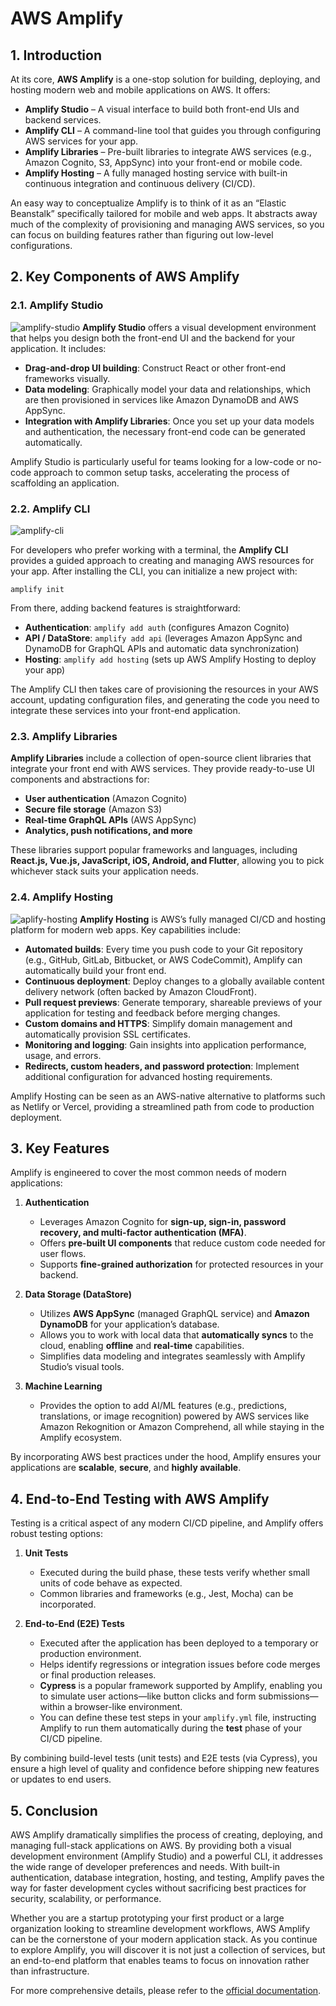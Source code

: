 # AWS Amplify
## 1. Introduction

At its core, **AWS Amplify** is a one-stop solution for building, deploying, and hosting modern web and mobile applications on AWS. It offers:

- **Amplify Studio** – A visual interface to build both front-end UIs and backend services.
- **Amplify CLI** – A command-line tool that guides you through configuring AWS services for your app.
- **Amplify Libraries** – Pre-built libraries to integrate AWS services (e.g., Amazon Cognito, S3, AppSync) into your front-end or mobile code.
- **Amplify Hosting** – A fully managed hosting service with built-in continuous integration and continuous delivery (CI/CD).

An easy way to conceptualize Amplify is to think of it as an “Elastic Beanstalk” specifically tailored for mobile and web apps. It abstracts away much of the complexity of provisioning and managing AWS services, so you can focus on building features rather than figuring out low-level configurations.

## 2. Key Components of AWS Amplify

### 2.1. Amplify Studio

![amplify-studio](../_assets/amplify-studio.png)
**Amplify Studio** offers a visual development environment that helps you design both the front-end UI and the backend for your application. It includes:

- **Drag-and-drop UI building**: Construct React or other front-end frameworks visually.
- **Data modeling**: Graphically model your data and relationships, which are then provisioned in services like Amazon DynamoDB and AWS AppSync.
- **Integration with Amplify Libraries**: Once you set up your data models and authentication, the necessary front-end code can be generated automatically.

Amplify Studio is particularly useful for teams looking for a low-code or no-code approach to common setup tasks, accelerating the process of scaffolding an application.

### 2.2. Amplify CLI

![amplify-cli](../_assets/amplify-cli.png)

For developers who prefer working with a terminal, the **Amplify CLI** provides a guided approach to creating and managing AWS resources for your app. After installing the CLI, you can initialize a new project with:

```
amplify init
```

From there, adding backend features is straightforward:

- **Authentication**: `amplify add auth` (configures Amazon Cognito)
- **API / DataStore**: `amplify add api` (leverages Amazon AppSync and DynamoDB for GraphQL APIs and automatic data synchronization)
- **Hosting**: `amplify add hosting` (sets up AWS Amplify Hosting to deploy your app)

The Amplify CLI then takes care of provisioning the resources in your AWS account, updating configuration files, and generating the code you need to integrate these services into your front-end application.

### 2.3. Amplify Libraries

**Amplify Libraries** include a collection of open-source client libraries that integrate your front end with AWS services. They provide ready-to-use UI components and abstractions for:

- **User authentication** (Amazon Cognito)
- **Secure file storage** (Amazon S3)
- **Real-time GraphQL APIs** (AWS AppSync)
- **Analytics, push notifications, and more**

These libraries support popular frameworks and languages, including **React.js, Vue.js, JavaScript, iOS, Android, and Flutter**, allowing you to pick whichever stack suits your application needs.

### 2.4. Amplify Hosting

![aplify-hosting](../_assets/aplify-hosting.png)
**Amplify Hosting** is AWS’s fully managed CI/CD and hosting platform for modern web apps. Key capabilities include:

- **Automated builds**: Every time you push code to your Git repository (e.g., GitHub, GitLab, Bitbucket, or AWS CodeCommit), Amplify can automatically build your front end.
- **Continuous deployment**: Deploy changes to a globally available content delivery network (often backed by Amazon CloudFront).
- **Pull request previews**: Generate temporary, shareable previews of your application for testing and feedback before merging changes.
- **Custom domains and HTTPS**: Simplify domain management and automatically provision SSL certificates.
- **Monitoring and logging**: Gain insights into application performance, usage, and errors.
- **Redirects, custom headers, and password protection**: Implement additional configuration for advanced hosting requirements.

Amplify Hosting can be seen as an AWS-native alternative to platforms such as Netlify or Vercel, providing a streamlined path from code to production deployment.

## 3. Key Features

Amplify is engineered to cover the most common needs of modern applications:

1. **Authentication**
    - Leverages Amazon Cognito for **sign-up, sign-in, password recovery, and multi-factor authentication (MFA)**.
    - Offers **pre-built UI components** that reduce custom code needed for user flows.
    - Supports **fine-grained authorization** for protected resources in your backend.

2. **Data Storage (DataStore)**    
    - Utilizes **AWS AppSync** (managed GraphQL service) and **Amazon DynamoDB** for your application’s database.
    - Allows you to work with local data that **automatically syncs** to the cloud, enabling **offline** and **real-time** capabilities.
    - Simplifies data modeling and integrates seamlessly with Amplify Studio’s visual tools.

3. **Machine Learning**    
    - Provides the option to add AI/ML features (e.g., predictions, translations, or image recognition) powered by AWS services like Amazon Rekognition or Amazon Comprehend, all while staying in the Amplify ecosystem.

By incorporating AWS best practices under the hood, Amplify ensures your applications are **scalable**, **secure**, and **highly available**.

## 4. End-to-End Testing with AWS Amplify

Testing is a critical aspect of any modern CI/CD pipeline, and Amplify offers robust testing options:

1. **Unit Tests**
    - Executed during the build phase, these tests verify whether small units of code behave as expected.
    - Common libraries and frameworks (e.g., Jest, Mocha) can be incorporated.

2. **End-to-End (E2E) Tests**
    - Executed after the application has been deployed to a temporary or production environment.
    - Helps identify regressions or integration issues before code merges or final production releases.
    - **Cypress** is a popular framework supported by Amplify, enabling you to simulate user actions—like button clicks and form submissions—within a browser-like environment.
    - You can define these test steps in your `amplify.yml` file, instructing Amplify to run them automatically during the **test** phase of your CI/CD pipeline.

By combining build-level tests (unit tests) and E2E tests (via Cypress), you ensure a high level of quality and confidence before shipping new features or updates to end users.

## 5. Conclusion

AWS Amplify dramatically simplifies the process of creating, deploying, and managing full-stack applications on AWS. By providing both a visual development environment (Amplify Studio) and a powerful CLI, it addresses the wide range of developer preferences and needs. With built-in authentication, database integration, hosting, and testing, Amplify paves the way for faster development cycles without sacrificing best practices for security, scalability, or performance.

Whether you are a startup prototyping your first product or a large organization looking to streamline development workflows, AWS Amplify can be the cornerstone of your modern application stack. As you continue to explore Amplify, you will discover it is not just a collection of services, but an end-to-end platform that enables teams to focus on innovation rather than infrastructure.

For more comprehensive details, please refer to the [official documentation](https://aws.amazon.com/amplify/?nc=sn&loc=0).
